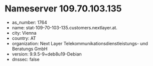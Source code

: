 # Nameserver 109.70.103.135

* as_number: 1764
* name: stat-109-70-103-135.customers.nextlayer.at.
* city: Vienna
* country: AT
* organization: Next Layer Telekommunikationsdienstleistungs- und Beratungs GmbH
* version: 9.9.5-9+deb8u19-Debian
* dnssec: false
